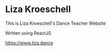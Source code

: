 # Liza Kroeschell

This is Liza Kroeschell's Dance Teacher Website

Written using ReactJS

https://www.liza.dance
